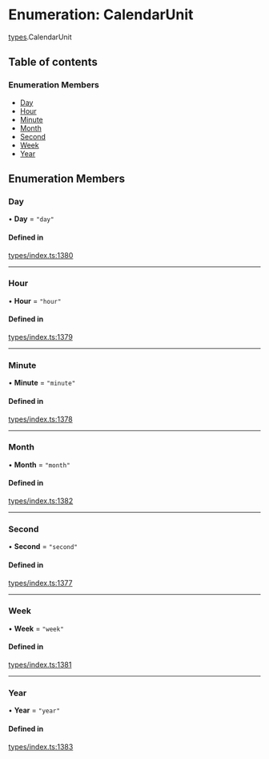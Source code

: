 # Enumeration: CalendarUnit

[types](../wiki/types).CalendarUnit

## Table of contents

### Enumeration Members

- [Day](../wiki/types.CalendarUnit#day)
- [Hour](../wiki/types.CalendarUnit#hour)
- [Minute](../wiki/types.CalendarUnit#minute)
- [Month](../wiki/types.CalendarUnit#month)
- [Second](../wiki/types.CalendarUnit#second)
- [Week](../wiki/types.CalendarUnit#week)
- [Year](../wiki/types.CalendarUnit#year)

## Enumeration Members

### Day

• **Day** = ``"day"``

#### Defined in

[types/index.ts:1380](https://github.com/PolymeshAssociation/polymesh-sdk/blob/339b7503/src/types/index.ts#L1380)

___

### Hour

• **Hour** = ``"hour"``

#### Defined in

[types/index.ts:1379](https://github.com/PolymeshAssociation/polymesh-sdk/blob/339b7503/src/types/index.ts#L1379)

___

### Minute

• **Minute** = ``"minute"``

#### Defined in

[types/index.ts:1378](https://github.com/PolymeshAssociation/polymesh-sdk/blob/339b7503/src/types/index.ts#L1378)

___

### Month

• **Month** = ``"month"``

#### Defined in

[types/index.ts:1382](https://github.com/PolymeshAssociation/polymesh-sdk/blob/339b7503/src/types/index.ts#L1382)

___

### Second

• **Second** = ``"second"``

#### Defined in

[types/index.ts:1377](https://github.com/PolymeshAssociation/polymesh-sdk/blob/339b7503/src/types/index.ts#L1377)

___

### Week

• **Week** = ``"week"``

#### Defined in

[types/index.ts:1381](https://github.com/PolymeshAssociation/polymesh-sdk/blob/339b7503/src/types/index.ts#L1381)

___

### Year

• **Year** = ``"year"``

#### Defined in

[types/index.ts:1383](https://github.com/PolymeshAssociation/polymesh-sdk/blob/339b7503/src/types/index.ts#L1383)
